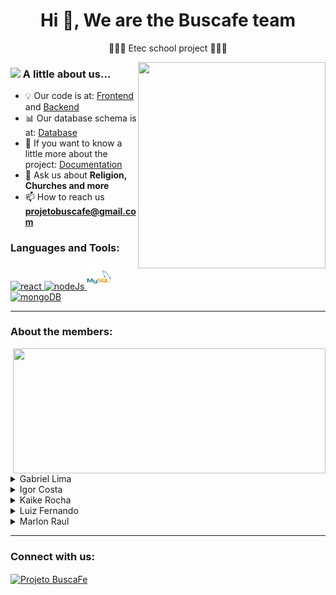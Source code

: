 <h1 align="center">Hi 👋, We are the Buscafe team</h1> 

<p align="center"> 👨🏻‍💻 Etec school project 👨🏻‍💻</p> 
<img align='right' src="https://camo.githubusercontent.com/62da68eb62b1e5f175f7d1f0191dd89a653d7908feb22d37d4a0ab07365d6791/68747470733a2f2f6d656469612e67697068792e636f6d2f6d656469612f4d3967624264396e6244724f5475314d71782f67697068792e676966" width="300" height="330" />

### <img src="https://media.giphy.com/media/VgCDAzcKvsR6OM0uWg/giphy.gif" width="50"> A little about us... 
- 💡 Our code is at: [Frontend](https://github.com/Buscafe/Frontend) and [Backend](https://github.com/Buscafe/Backend)
- 📊 Our database schema is at: [Database](https://github.com/Buscafe/Database)
- 📒 If you want to know a little more about the project: [Documentation](https://github.com/Buscafe/Documentation)
- 💬 Ask us about **Religion, Churches and more**
- 📫 How to reach us **projetobuscafe@gmail.com**


<h3>Languages and Tools:</h3>
<p align="left"> 
      <a href="https://pt-br.reactjs.org/docs/getting-started.html" target="_blank"> <img src="https://github.com/Gabriel-limadev/devicon/blob/master/icons/react/react-original.svg" alt="react" width="40" height="40"/> </a> 
     <a href="https://nodejs.org" target="_blank"> <img src="https://github.com/Gabriel-limadev/devicon/blob/master/icons/nodejs/nodejs-original.svg" alt="nodeJs" width="40" height="40"/> </a> 
     <a href="https://www.mysql.com/" target="_blank"> <img src="https://raw.githubusercontent.com/devicons/devicon/master/icons/mysql/mysql-original-wordmark.svg" alt="mysql" width="40" height="40"/> </a>
       <a href="https://www.mongodb.com/pt-br" target="_blank"> <img src="https://github.com/Gabriel-limadev/devicon/blob/master/icons/mongodb/mongodb-original.svg" alt="mongoDB" width="40" height="40"/> </a>
</p>

 <hr>

<h3 align="left">About the members:</h3>
<img align='right' src="https://blog.trello.com/hs-fs/hubfs/unnamed-2.gif?width=500&name=unnamed-2.gif" width="500" height="200" />
<details>     
      
 <summary>Gabriel Lima</summary>

- 📝 **About**\
💡 Project leader \
👨‍💻 JS and Python \
📚️ Book lover
    
- 🌐 **Contact**     
<a href="https://github.com/Gabriel-limadev" target="blank"><img align="center" src="https://github.com/Gabriel-limadev/devicon/blob/master/icons/github/github-original-wordmark.svg" alt="Gabriel-limadev" height="30" width="40" /></a>
<a href="https://linkedin.com/in/gabriellimadev/" target="blank"><img align="center" src="https://raw.githubusercontent.com/rahuldkjain/github-profile-readme-generator/master/src/images/icons/Social/linked-in-alt.svg" alt="gabriellimadev/" height="30" width="40" /></a>
<a href="https://instagram.com/gabriel_vituu" target="blank"><img align="center" src="https://raw.githubusercontent.com/rahuldkjain/github-profile-readme-generator/master/src/images/icons/Social/instagram.svg" alt="gabriel_vituu" height="30" width="40" /></a>

</details>

<details>     
 <summary>Igor Costa </summary>
      ola
</details>
<details>     
      
 <summary>Kaike Rocha</summary>
      ola
</details>
<details>     
      
 <summary>Luiz Fernando</summary>
      ola
</details>

<details>
 <summary>Marlon Raul</summary>
      ola
</details>

<hr>
  
<h3 align="left">Connect with us:</h3>
<p align="left">
      <a href="https://www.instagram.com/projeto_buscafe/" target="blank"><img align="center" src="https://raw.githubusercontent.com/rahuldkjain/github-profile-readme-generator/master/src/images/icons/Social/instagram.svg" alt="Projeto BuscaFe" height="30" width="40" /></a>
</p>
